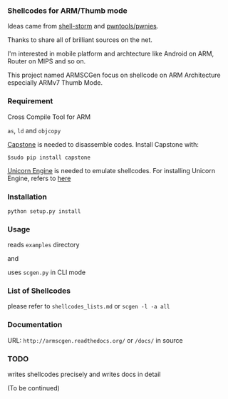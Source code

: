 ### Shellcodes for ARM/Thumb mode

Ideas came from [shell-storm](http://www.shell-storm.org) and [pwntools/pwnies](https://github.com/Gallopsled/pwntools).

Thanks to share all of brilliant sources on the net.

I'm interested in mobile platform and archtecture like Android on ARM, Router on MIPS and so on.

This project named ARMSCGen focus on shellcode on ARM Architecture especially ARMv7 Thumb Mode.

### Requirement

Cross Compile Tool for ARM

``as``, ``ld`` and ``objcopy``

[Capstone](http://www.capstone-engine.org) is needed to disassemble codes.
Install Capstone with:

    $sudo pip install capstone
    
[Unicorn Engine](http://www.unicorn-engine.org/) is needed to emulate shellcodes.
For installing Unicorn Engine, refers to [here](http://www.unicorn-engine.org/docs/)

### Installation

``python setup.py install``

### Usage

reads ``examples`` directory

and

uses ``scgen.py`` in CLI mode

### List of Shellcodes 

please refer to ``shellcodes_lists.md`` or ``scgen -l -a all``

### Documentation

URL: ``http://armscgen.readthedocs.org/`` or ``/docs/`` in source

### TODO

writes shellcodes precisely and writes docs in detail

(To be continued)
